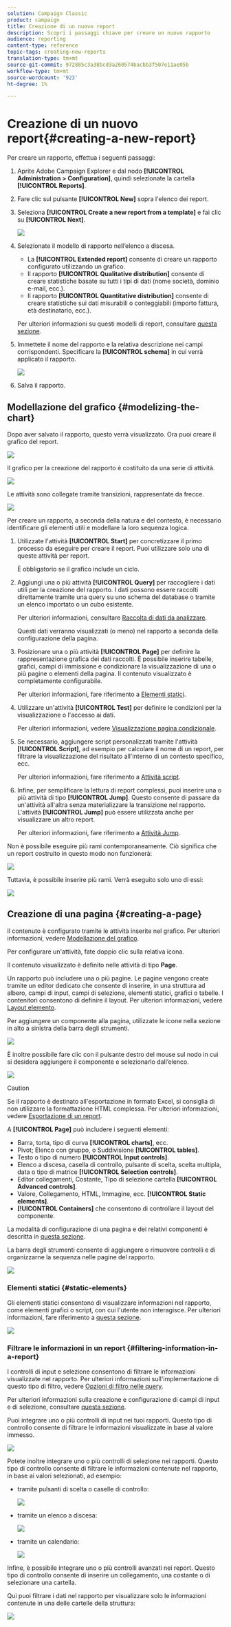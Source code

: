 ```yaml
---
solution: Campaign Classic
product: campaign
title: Creazione di un nuovo report
description: Scopri i passaggi chiave per creare un nuovo rapporto
audience: reporting
content-type: reference
topic-tags: creating-new-reports
translation-type: tm+mt
source-git-commit: 972885c3a38bcd3a260574bacbb3f507e11ae05b
workflow-type: tm+mt
source-wordcount: '923'
ht-degree: 1%

---
```



# Creazione di un nuovo report{#creating-a-new-report}

Per creare un rapporto, effettua i seguenti passaggi:

1. Aprite  Adobe Campaign Explorer e dal nodo **[!UICONTROL Administration > Configuration]**, quindi selezionate la cartella **[!UICONTROL Reports]**.
1. Fare clic sul pulsante **[!UICONTROL New]** sopra l&#39;elenco dei report.
1. Seleziona **[!UICONTROL Create a new report from a template]** e fai clic su **[!UICONTROL Next]**.

   ![](assets/s_ncs_advuser_report_wizard_new_01.png)

1. Selezionate il modello di rapporto nell’elenco a discesa.

   * La **[!UICONTROL Extended report]** consente di creare un rapporto configurato utilizzando un grafico.
   * Il rapporto **[!UICONTROL Qualitative distribution]** consente di creare statistiche basate su tutti i tipi di dati (nome società, dominio e-mail, ecc.).
   * Il rapporto **[!UICONTROL Quantitative distribution]** consente di creare statistiche sui dati misurabili o conteggiabili (importo fattura, età destinatario, ecc.).

   Per ulteriori informazioni su questi modelli di report, consultare [questa sezione](../../reporting/using/about-descriptive-analysis.md).

1. Immettete il nome del rapporto e la relativa descrizione nei campi corrispondenti. Specificare la **[!UICONTROL schema]** in cui verrà applicato il rapporto.

   ![](assets/s_ncs_advuser_report_wizard_020.png)

1. Salva il rapporto.

## Modellazione del grafico {#modelizing-the-chart}

Dopo aver salvato il rapporto, questo verrà visualizzato. Ora puoi creare il grafico del report.

![](assets/s_ncs_user_report_wizard_021.png)

Il grafico per la creazione del rapporto è costituito da una serie di attività.

![](assets/s_ncs_advuser_report_wizard_031.png)

Le attività sono collegate tramite transizioni, rappresentate da frecce.

![](assets/s_ncs_advuser_report_wizard_032.png)

Per creare un rapporto, a seconda della natura e del contesto, è necessario identificare gli elementi utili e modellare la loro sequenza logica.

1. Utilizzate l&#39;attività **[!UICONTROL Start]** per concretizzare il primo processo da eseguire per creare il report. Puoi utilizzare solo una di queste attività per report.

   È obbligatorio se il grafico include un ciclo.

1. Aggiungi una o più attività **[!UICONTROL Query]** per raccogliere i dati utili per la creazione del rapporto. I dati possono essere raccolti direttamente tramite una query su uno schema del database o tramite un elenco importato o un cubo esistente.

   Per ulteriori informazioni, consultare [Raccolta di dati da analizzare](../../reporting/using/collecting-data-to-analyze.md).

   Questi dati verranno visualizzati (o meno) nel rapporto a seconda della configurazione della pagina.

1. Posizionare una o più attività **[!UICONTROL Page]** per definire la rappresentazione grafica dei dati raccolti. È possibile inserire tabelle, grafici, campi di immissione e condizionare la visualizzazione di una o più pagine o elementi della pagina. Il contenuto visualizzato è completamente configurabile.

   Per ulteriori informazioni, fare riferimento a [Elementi statici](#static-elements).

1. Utilizzare un&#39;attività **[!UICONTROL Test]** per definire le condizioni per la visualizzazione o l&#39;accesso ai dati.

   Per ulteriori informazioni, vedere [Visualizzazione pagina condizionale](../../reporting/using/defining-a-conditional-content.md#conditioning-page-display).

1. Se necessario, aggiungere script personalizzati tramite l&#39;attività **[!UICONTROL Script]**, ad esempio per calcolare il nome di un report, per filtrare la visualizzazione del risultato all&#39;interno di un contesto specifico, ecc.

   Per ulteriori informazioni, fare riferimento a [Attività script](../../reporting/using/advanced-functionalities.md#script-activity).

1. Infine, per semplificare la lettura di report complessi, puoi inserire una o più attività di tipo **[!UICONTROL Jump]**. Questo consente di passare da un&#39;attività all&#39;altra senza materializzare la transizione nel rapporto. L&#39;attività **[!UICONTROL Jump]** può essere utilizzata anche per visualizzare un altro report.

   Per ulteriori informazioni, fare riferimento a [Attività Jump](../../reporting/using/advanced-functionalities.md#jump-activity).

Non è possibile eseguire più rami contemporaneamente. Ciò significa che un report costruito in questo modo non funzionerà:

![](assets/reporting_graph_sample_ko.png)

Tuttavia, è possibile inserire più rami. Verrà eseguito solo uno di essi:

![](assets/reporting_graph_sample_ok.png)

## Creazione di una pagina {#creating-a-page}

Il contenuto è configurato tramite le attività inserite nel grafico. Per ulteriori informazioni, vedere [Modellazione del grafico](#modelizing-the-chart).

Per configurare un&#39;attività, fate doppio clic sulla relativa icona.

Il contenuto visualizzato è definito nelle attività di tipo **Page**.

Un rapporto può includere una o più pagine. Le pagine vengono create tramite un editor dedicato che consente di inserire, in una struttura ad albero, campi di input, campi di selezione, elementi statici, grafici o tabelle. I contenitori consentono di definire il layout. Per ulteriori informazioni, vedere [Layout elemento](../../reporting/using/element-layout.md).

Per aggiungere un componente alla pagina, utilizzate le icone nella sezione in alto a sinistra della barra degli strumenti.

![](assets/reporting_add_component_in_page.png)

È inoltre possibile fare clic con il pulsante destro del mouse sul nodo in cui si desidera aggiungere il componente e selezionarlo dall’elenco.

![](assets/s_ncs_advuser_report_wizard_09.png)

>[!CAUTION]
>
>Se il rapporto è destinato all&#39;esportazione in formato Excel, si consiglia di non utilizzare la formattazione HTML complessa. Per ulteriori informazioni, vedere [Esportazione di un report](../../reporting/using/actions-on-reports.md#exporting-a-report).

A **[!UICONTROL Page]** può includere i seguenti elementi:

* Barra, torta, tipo di curva **[!UICONTROL charts]**, ecc.
* Pivot; Elenco con gruppo, o Suddivisione **[!UICONTROL tables]**.
* Testo o tipo di numero **[!UICONTROL Input controls]**.
* Elenco a discesa, casella di controllo, pulsante di scelta, scelta multipla, data o tipo di matrice **[!UICONTROL Selection controls]**.
* Editor collegamenti, Costante, Tipo di selezione cartella **[!UICONTROL Advanced controls]**.
* Valore, Collegamento, HTML, Immagine, ecc. **[!UICONTROL Static elements]**.
* **[!UICONTROL Containers]** che consentono di controllare il layout del componente.

La modalità di configurazione di una pagina e dei relativi componenti è descritta in [questa sezione](../../web/using/about-web-forms.md).

La barra degli strumenti consente di aggiungere o rimuovere controlli e di organizzarne la sequenza nelle pagine del rapporto.

![](assets/s_ncs_advuser_report_wizard_08.png)

### Elementi statici {#static-elements}

Gli elementi statici consentono di visualizzare informazioni nel rapporto, come elementi grafici o script, con cui l&#39;utente non interagisce. Per ulteriori informazioni, fare riferimento a [questa sezione](../../web/using/static-elements-in-a-web-form.md#inserting-html-content).

![](assets/s_advuser_report_page_activity_03.png)

### Filtrare le informazioni in un report {#filtering-information-in-a-report}

I controlli di input e selezione consentono di filtrare le informazioni visualizzate nel rapporto. Per ulteriori informazioni sull&#39;implementazione di questo tipo di filtro, vedere [Opzioni di filtro nelle query](../../reporting/using/collecting-data-to-analyze.md#filtering-options-in-the-queries).

Per ulteriori informazioni sulla creazione e configurazione di campi di input e di selezione, consultare [questa sezione](../../web/using/about-web-forms.md).

Puoi integrare uno o più controlli di input nei tuoi rapporti. Questo tipo di controllo consente di filtrare le informazioni visualizzate in base al valore immesso.

![](assets/reporting_control_text.png)

Potete inoltre integrare uno o più controlli di selezione nei rapporti. Questo tipo di controllo consente di filtrare le informazioni contenute nel rapporto, in base ai valori selezionati, ad esempio:

* tramite pulsanti di scelta o caselle di controllo:

   ![](assets/reporting_radio_buttons.png)

* tramite un elenco a discesa:

   ![](assets/reporting_control_list.png)

* tramite un calendario:

   ![](assets/reporting_control_date.png)

Infine, è possibile integrare uno o più controlli avanzati nei report. Questo tipo di controllo consente di inserire un collegamento, una costante o di selezionare una cartella.

Qui puoi filtrare i dati nel rapporto per visualizzare solo le informazioni contenute in una delle cartelle della struttura:

![](assets/reporting_control_folder.png)

